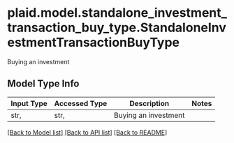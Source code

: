 # plaid.model.standalone_investment_transaction_buy_type.StandaloneInvestmentTransactionBuyType

Buying an investment

## Model Type Info
Input Type | Accessed Type | Description | Notes
------------ | ------------- | ------------- | -------------
str,  | str,  | Buying an investment | 

[[Back to Model list]](../../README.md#documentation-for-models) [[Back to API list]](../../README.md#documentation-for-api-endpoints) [[Back to README]](../../README.md)

